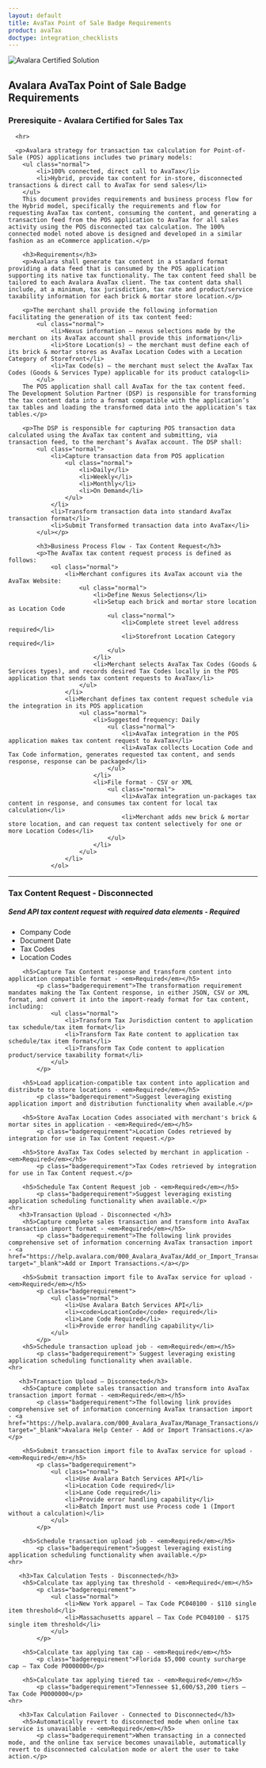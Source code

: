 ```yaml
---
layout: default
title: AvaTax Point of Sale Badge Requirements
product: avaTax
doctype: integration_checklists
---
```

 <div class="row padding-top padding bottom">
    <div class="col-sm-2">
      <img src="/public/images/devdot/badges/POINTOFSALE.svg" class="img-responsive" alt="Avalara Certified Solution">
    </div>
    <div class="col-sm-8 padding-top">
      <h2>Avalara AvaTax Point of Sale Badge Requirements</h2>
      <h3>Preresiquite - Avalara Certified for Sales Tax</h3>
      
      <hr>
      
      <p>Avalara strategy for transaction tax calculation for Point-of-Sale (POS) applications includes two primary models:
        <ul class="normal">
            <li>100% connected, direct call to AvaTax</li>
            <li>Hybrid, provide tax content for in-store, disconnected transactions & direct call to AvaTax for send sales</li>
        </ul>
        This document provides requirements and business process flow for the Hybrid model, specifically the requirements and flow for requesting AvaTax tax content, consuming the content, and generating a transaction feed from the POS application to AvaTax for all sales activity using the POS disconnected tax calculation. The 100% connected model noted above is designed and developed in a similar fashion as an eCommerce application.</p>
        
        <h3>Requirements</h3>
        <p>Avalara shall generate tax content in a standard format providing a data feed that is consumed by the POS application supporting its native tax functionality. The tax content feed shall be tailored to each Avalara AvaTax client. The tax content data shall include, at a minimum, tax jurisdiction, tax rate and product/service taxability information for each brick & mortar store location.</p>
        
        <p>The merchant shall provide the following information facilitating the generation of its tax content feed:
            <ul class="normal">
                <li>Nexus information – nexus selections made by the merchant on its AvaTax account shall provide this information</li>
                <li>Store Location(s) – the merchant must define each of its brick & mortar stores as AvaTax Location Codes with a Location Category of Storefront</li>
                <li>Tax Code(s) – the merchant must select the AvaTax Tax Codes (Goods & Services Type) applicable for its product catalog<li>
            </ul>
        The POS application shall call AvaTax for the tax content feed. The Development Solution Partner (DSP) is responsible for transforming the tax content data into a format compatible with the application’s tax tables and loading the transformed data into the application’s tax tables.</p>
        
        <p>The DSP is responsible for capturing POS transaction data calculated using the AvaTax tax content and submitting, via transaction feed, to the merchant’s AvaTax account. The DSP shall:
            <ul class="normal">
                <li>Capture transaction data from POS application
                    <ul class="normal">
                        <li>Daily</li>
                        <li>Weekly</li>
                        <li>Monthly</li>
                        <li>On Demand</li>
                    </ul>
                </li>    
                <li>Transform transaction data into standard AvaTax transaction format</li>
                <li>Submit Transformed transaction data into AvaTax</li>
            </ul></p>
            
            <h3>Business Process Flow - Tax Content Request</h3>
            <p>The AvaTax tax content request process is defined as follows:
                <ol class="normal">
                    <li>Merchant configures its AvaTax account via the AvaTax Website:
                        <ul class="normal">
                            <li>Define Nexus Selections</li>
                            <li>Setup each brick and mortar store location as Location Code 
                                <ul class="normal">
                                    <li>Complete street level address required</li>
                                    <li>Storefront Location Category required</li>
                                </ul>
                            </li>
                            <li>Merchant selects AvaTax Tax Codes (Goods & Services types), and records desired Tax Codes locally in the POS application that sends tax content requests to AvaTax</li>
                        </ul>
                    </li>
                    <li>Merchant defines tax content request schedule via the integration in its POS application
                        <ul class="normal">
                            <li>Suggested frequency: Daily
                                <ul class="normal">
                                    <li>AvaTax integration in the POS application makes tax content request to AvaTax</li>
                                    <li>AvaTax collects Location Code and Tax Code information, generates requested tax content, and sends response, response can be packaged</li>
                                </ul>
                            </li>
                            <li>File format - CSV or XML
                                <ul class="normal">
                                    <li>AvaTax integration un-packages tax content in response, and consumes tax content for local tax calculation</li>
                                    <li>Merchant adds new brick & mortar store location, and can request tax content selectively for one or more Location Codes</li>
                                </ul>
                            </li>
                        </ul>
                    </li>
                </ol>
<hr>
      <h3>Tax Content Request - Disconnected</h3>
        <h5>Send API tax content request with required data elements   - <em>Required</em></h5>
            <p class="badgerequirement">
                <ul class="normal">
                    <li>Company Code</li>
                    <li>Document Date</li>
                    <li>Tax Codes</li>
                    <li>Location Codes</li>
                </ul>
            </p>
            
        <h5>Capture Tax Content response and transform content into application compatible format - <em>Required</em></h5>
            <p class="badgerequirement">The transformation requirement mandates making the Tax Content response, in either JSON, CSV or XML format, and convert it into the import-ready format for tax content, including:
                <ul class="normal">
                    <li>Transform Tax Jurisdiction content to application tax schedule/tax item format</li>
                    <li>Transform Tax Rate content to application tax schedule/tax item format</li>
                    <li>Transform Tax Code content to application product/service taxability format</li>
                </ul>
            </p>
            
        <h5>Load application-compatible tax content into application and distribute to store locations - <em>Required</em></h5>
            <p class="badgerequirement">Suggest leveraging existing application import and distribution functionality when available.</p>
            
        <h5>Store AvaTax Location Codes associated with merchant's brick & mortar sites in application - <em>Required</em></h5>
            <p class="badgerequirement">Location Codes retrieved by integration for use in Tax Content request.</p>
            
        <h5>Store AvaTax Tax Codes selected by merchant in application - <em>Required</em></h5>
            <p class="badgerequirement">Tax Codes retrieved by integration for use in Tax Content request.</p>
            
        <h5>Schedule Tax Content Request job - <em>Required</em></h5>
            <p class="badgerequirement">Suggest leveraging existing application scheduling functionality when available.</p>
    <hr>
       <h3>Transaction Upload - Disconnected </h3>     
        <h5>Capture complete sales transaction and transform into AvaTax transaction import format - <em>Required</em></h5>
            <p class="badgerequirement">The following link provides comprehensive set of information concerning AvaTax transaction import - <a href="https://help.avalara.com/000_Avalara_AvaTax/Add_or_Import_Transactions" target="_blank">Add or Import Transactions.</a></p>
            
        <h5>Submit transaction import file to AvaTax service for upload - <em>Required</em></h5>
            <p class="badgerequirement">
                <ul class="normal">
                    <li>Use Avalara Batch Services API</li>
                    <li><code>LocationCode</code> required</li>
                    <li>Lane Code Required</li>
                    <li>Provide error handling capability</li>
                </ul>
            </p>
        <h5>Schedule transaction upload job - <em>Required</em></h5>
            <p class="badgerequirement"> Suggest leveraging existing application scheduling functionality when available.
    <hr>
    
       <h3>Transaction Upload – Disconnected</h3>
        <h5>Capture complete sales transaction and transform into AvaTax transaction import format - <em>Required</em></h5>
            <p class="badgerequirement">The following link provides comprehensive set of information concerning AvaTax transaction import - <a href="https://help.avalara.com/000_Avalara_AvaTax/Manage_Transactions/Add_or_Import_Transactions" target="_blank">Avalara Help Center - Add or Import Transactions.</a></p>
            
        <h5>Submit transaction import file to AvaTax service for upload - <em>Required</em></h5>
            <p class="badgerequirement">
                <ul class="normal">
                    <li>Use Avalara Batch Services API</li>
                    <li>Location Code required</li>
                    <li>Lane Code required</li>
                    <li>Provide error handling capability</li>
                    <li>Batch Import must use Process code 1 (Import without a calculation)</li>
                </ul>
            </p>
            
        <h5>Schedule transaction upload job - <em>Required</em></h5>
            <p class="badgerequirement">Suggest leveraging existing application scheduling functionality when available.</p>
    <hr>
    
       <h3>Tax Calculation Tests - Disconnected</h3>
        <h5>Calculate tax applying tax threshold - <em>Required</em></h5>
            <p class="badgerequirement">
                <ul class="normal">
                    <li>New York apparel – Tax Code PC040100 - $110 single item threshold</li>
                    <li>Massachusetts apparel – Tax Code PC040100 - $175 single item threshold</li>
                </ul>
            </p>
            
        <h5>Calculate tax applying tax cap - <em>Required</em></h5>
            <p class="badgerequirement">Florida $5,000 county surcharge cap – Tax Code P0000000</p>
            
        <h5>Calculate tax applying tiered tax - <em>Required</em></h5>
            <p class="badgerequirement">Tennessee $1,600/$3,200 tiers – Tax Code P0000000</p>
    <hr>
    
       <h3>Tax Calculation Failover - Connected to Disconnected</h3>
        <h5>Automatically revert to disconnected mode when online tax service is unavailable - <em>Required</em></h5>
            <p class="badgerequirement">When transacting in a connected mode, and the online tax service becomes unavailable, automatically revert to disconnected calculation mode or alert the user to take action.</p>